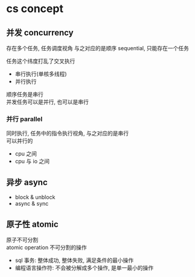 # cs concept

## 并发 concurrency

存在多个任务, 任务调度视角
与之对应的是顺序 sequential, 只能存在一个任务  

任务这个纬度打乱了交叉执行

- 串行执行(单核多线程)
- 并行执行  

顺序任务是串行  
并发任务可以是并行, 也可以是串行

### 并行 parallel

同时执行, 任务中的指令执行视角, 与之对应的是串行  
可以并行的  

- cpu 之间
- cpu 与 io 之间

## 异步 async

- block & unblock
- async & sync

## 原子性 atomic

原子不可分割  
atomic operation 不可分割的操作

- sql 事务: 整体成功, 整体失败, 满足条件的最小操作
- 编程语言操作符: 不会被分解成多个操作, 是单一最小的操作
